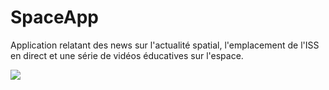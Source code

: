 # SpaceApp
Application relatant des news sur l'actualité spatial, l'emplacement de l'ISS en direct et une série de vidéos éducatives sur l'espace.

![](22-06-28-13-23-56.gif)
